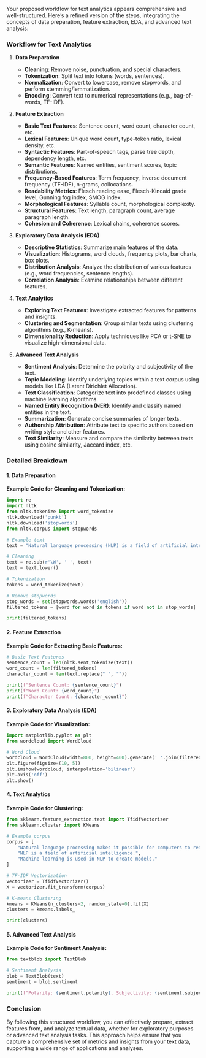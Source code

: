 Your proposed workflow for text analytics appears comprehensive and well-structured. Here’s a refined version of the steps, integrating the concepts of data preparation, feature extraction, EDA, and advanced text analysis:

### Workflow for Text Analytics
1. **Data Preparation**
   - **Cleaning**: Remove noise, punctuation, and special characters.
   - **Tokenization**: Split text into tokens (words, sentences).
   - **Normalization**: Convert to lowercase, remove stopwords, and perform stemming/lemmatization.
   - **Encoding**: Convert text to numerical representations (e.g., bag-of-words, TF-IDF).

2. **Feature Extraction**
   - **Basic Text Features**: Sentence count, word count, character count, etc.
   - **Lexical Features**: Unique word count, type-token ratio, lexical density, etc.
   - **Syntactic Features**: Part-of-speech tags, parse tree depth, dependency length, etc.
   - **Semantic Features**: Named entities, sentiment scores, topic distributions.
   - **Frequency-Based Features**: Term frequency, inverse document frequency (TF-IDF), n-grams, collocations.
   - **Readability Metrics**: Flesch reading ease, Flesch-Kincaid grade level, Gunning fog index, SMOG index.
   - **Morphological Features**: Syllable count, morphological complexity.
   - **Structural Features**: Text length, paragraph count, average paragraph length.
   - **Cohesion and Coherence**: Lexical chains, coherence scores.

3. **Exploratory Data Analysis (EDA)**
   - **Descriptive Statistics**: Summarize main features of the data.
   - **Visualization**: Histograms, word clouds, frequency plots, bar charts, box plots.
   - **Distribution Analysis**: Analyze the distribution of various features (e.g., word frequencies, sentence lengths).
   - **Correlation Analysis**: Examine relationships between different features.

4. **Text Analytics**
   - **Exploring Text Features**: Investigate extracted features for patterns and insights.
   - **Clustering and Segmentation**: Group similar texts using clustering algorithms (e.g., K-means).
   - **Dimensionality Reduction**: Apply techniques like PCA or t-SNE to visualize high-dimensional data.

5. **Advanced Text Analysis**
   - **Sentiment Analysis**: Determine the polarity and subjectivity of the text.
   - **Topic Modeling**: Identify underlying topics within a text corpus using models like LDA (Latent Dirichlet Allocation).
   - **Text Classification**: Categorize text into predefined classes using machine learning algorithms.
   - **Named Entity Recognition (NER)**: Identify and classify named entities in the text.
   - **Summarization**: Generate concise summaries of longer texts.
   - **Authorship Attribution**: Attribute text to specific authors based on writing style and other features.
   - **Text Similarity**: Measure and compare the similarity between texts using cosine similarity, Jaccard index, etc.

### Detailed Breakdown

#### 1. Data Preparation
**Example Code for Cleaning and Tokenization:**
```python
import re
import nltk
from nltk.tokenize import word_tokenize
nltk.download('punkt')
nltk.download('stopwords')
from nltk.corpus import stopwords

# Example text
text = "Natural language processing (NLP) is a field of artificial intelligence."

# Cleaning
text = re.sub(r'\W', ' ', text)
text = text.lower()

# Tokenization
tokens = word_tokenize(text)

# Remove stopwords
stop_words = set(stopwords.words('english'))
filtered_tokens = [word for word in tokens if word not in stop_words]

print(filtered_tokens)
```

#### 2. Feature Extraction
**Example Code for Extracting Basic Features:**
```python
# Basic Text Features
sentence_count = len(nltk.sent_tokenize(text))
word_count = len(filtered_tokens)
character_count = len(text.replace(" ", ""))

print(f"Sentence Count: {sentence_count}")
print(f"Word Count: {word_count}")
print(f"Character Count: {character_count}")
```

#### 3. Exploratory Data Analysis (EDA)
**Example Code for Visualization:**
```python
import matplotlib.pyplot as plt
from wordcloud import WordCloud

# Word Cloud
wordcloud = WordCloud(width=800, height=400).generate(' '.join(filtered_tokens))
plt.figure(figsize=(10, 5))
plt.imshow(wordcloud, interpolation='bilinear')
plt.axis('off')
plt.show()
```

#### 4. Text Analytics
**Example Code for Clustering:**
```python
from sklearn.feature_extraction.text import TfidfVectorizer
from sklearn.cluster import KMeans

# Example corpus
corpus = [
    "Natural language processing makes it possible for computers to read text.",
    "NLP is a field of artificial intelligence.",
    "Machine learning is used in NLP to create models."
]

# TF-IDF Vectorization
vectorizer = TfidfVectorizer()
X = vectorizer.fit_transform(corpus)

# K-means Clustering
kmeans = KMeans(n_clusters=2, random_state=0).fit(X)
clusters = kmeans.labels_

print(clusters)
```

#### 5. Advanced Text Analysis
**Example Code for Sentiment Analysis:**
```python
from textblob import TextBlob

# Sentiment Analysis
blob = TextBlob(text)
sentiment = blob.sentiment

print(f"Polarity: {sentiment.polarity}, Subjectivity: {sentiment.subjectivity}")
```

### Conclusion
By following this structured workflow, you can effectively prepare, extract features from, and analyze textual data, whether for exploratory purposes or advanced text analysis tasks. This approach helps ensure that you capture a comprehensive set of metrics and insights from your text data, supporting a wide range of applications and analyses.